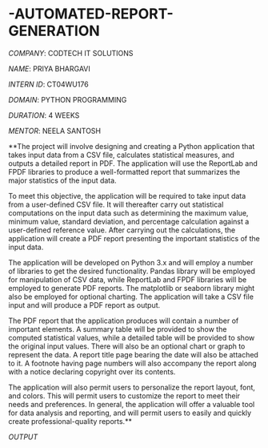 # -AUTOMATED-REPORT-GENERATION

*COMPANY*: CODTECH IT SOLUTIONS

*NAME*: PRIYA BHARGAVI

*INTERN ID*: CT04WU176

*DOMAIN*: PYTHON PROGRAMMING

*DURATION*: 4 WEEKS

*MENTOR*: NEELA SANTOSH

**The project will involve designing and creating a Python application that takes input data from a CSV file, calculates statistical measures, and outputs a detailed report in PDF. The application will use the ReportLab and FPDF libraries to produce a well-formatted report that summarizes the major statistics of the input data.

To meet this objective, the application will be required to take input data from a user-defined CSV file. It will thereafter carry out statistical computations on the input data such as determining the maximum value, minimum value, standard deviation, and percentage calculation against a user-defined reference value. After carrying out the calculations, the application will create a PDF report presenting the important statistics of the input data.

The application will be developed on Python 3.x and will employ a number of libraries to get the desired functionality. Pandas library will be employed for manipulation of CSV data, while ReportLab and FPDF libraries will be employed to generate PDF reports. The matplotlib or seaborn library might also be employed for optional charting. The application will take a CSV file input and will produce a PDF report as output.

The PDF report that the application produces will contain a number of important elements. A summary table will be provided to show the computed statistical values, while a detailed table will be provided to show the original input values. There will also be an optional chart or graph to represent the data. A report title page bearing the date will also be attached to it.
A footnote having page numbers will also accompany the report along with a notice declaring copyright over its contents.

The application will also permit users to personalize the report layout, font, and colors. This will permit users to customize the report to meet their needs and preferences. In general, the application will offer a valuable tool for data analysis and reporting, and will permit users to easily and quickly create professional-quality reports.**


*OUTPUT*
